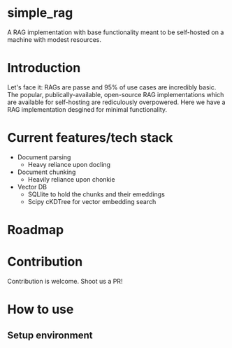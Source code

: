 # simple_rag
A RAG implementation with base functionality meant to be self-hosted on a machine with modest resources.

# Introduction
Let's face it: RAGs are passe and 95% of use cases are incredibly basic.
The popular, publically-available, open-source RAG implementations which are available for self-hosting are rediculously overpowered.
Here we have a RAG implementation desgined for minimal functionality.

# Current features/tech stack

* Document parsing
  * Heavy reliance upon docling
* Document chunking
  * Heavily reliance upon chonkie
* Vector DB
  * SQLlite to hold the chunks and their emeddings
  * Scipy cKDTree for vector embedding search

# Roadmap

# Contribution
Contribution is welcome.  Shoot us a PR!

# How to use

## Setup environment

